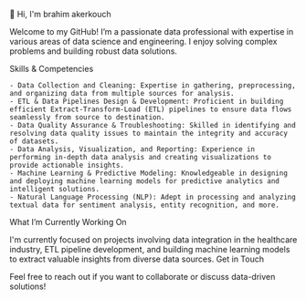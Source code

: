 👋 Hi, I'm brahim akerkouch

Welcome to my GitHub! I’m a passionate data professional with expertise in various areas of data science and engineering. I enjoy solving complex problems and building robust data solutions.

Skills & Competencies

    - Data Collection and Cleaning: Expertise in gathering, preprocessing, and organizing data from multiple sources for analysis.
    - ETL & Data Pipelines Design & Development: Proficient in building efficient Extract-Transform-Load (ETL) pipelines to ensure data flows seamlessly from source to destination.
    - Data Quality Assurance & Troubleshooting: Skilled in identifying and resolving data quality issues to maintain the integrity and accuracy of datasets.
    - Data Analysis, Visualization, and Reporting: Experience in performing in-depth data analysis and creating visualizations to provide actionable insights.
    - Machine Learning & Predictive Modeling: Knowledgeable in designing and deploying machine learning models for predictive analytics and intelligent solutions.
    - Natural Language Processing (NLP): Adept in processing and analyzing textual data for sentiment analysis, entity recognition, and more.

What I’m Currently Working On

I'm currently focused on projects involving data integration in the healthcare industry, ETL pipeline development, and building machine learning models to extract valuable insights from diverse data sources.
Get in Touch

Feel free to reach out if you want to collaborate or discuss data-driven solutions!
